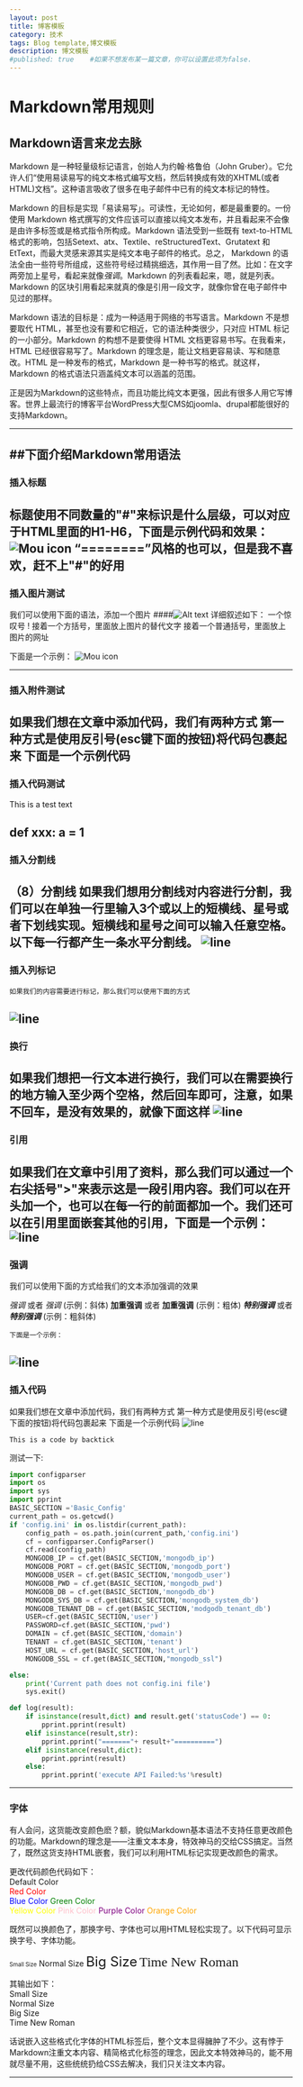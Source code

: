```yaml
---
layout: post
title: 博客模板
category: 技术
tags: Blog template,博文模板
description: 博文模板
#published: true    #如果不想发布某一篇文章，你可以设置此项为false.
---
```

# Markdown常用规则
## Markdown语言来龙去脉  
Markdown 是一种轻量级标记语言，创始人为约翰·格鲁伯（John Gruber）。它允许人们“使用易读易写的纯文本格式编写文档，然后转换成有效的XHTML(或者HTML)文档”。这种语言吸收了很多在电子邮件中已有的纯文本标记的特性。

Markdown 的目标是实现「易读易写」。可读性，无论如何，都是最重要的。一份使用 Markdown 格式撰写的文件应该可以直接以纯文本发布，并且看起来不会像是由许多标签或是格式指令所构成。Markdown 语法受到一些既有 text-to-HTML 格式的影响，包括Setext、atx、Textile、reStructuredText、Grutatext 和 EtText，而最大灵感来源其实是纯文本电子邮件的格式。总之， Markdown 的语法全由一些符号所组成，这些符号经过精挑细选，其作用一目了然。比如：在文字两旁加上星号，看起来就像*强调*。Markdown 的列表看起来，嗯，就是列表。Markdown 的区块引用看起来就真的像是引用一段文字，就像你曾在电子邮件中见过的那样。

Markdown 语法的目标是：成为一种适用于网络的书写语言。Markdown 不是想要取代 HTML，甚至也没有要和它相近，它的语法种类很少，只对应 HTML 标记的一小部分。Markdown 的构想不是要使得 HTML 文档更容易书写。在我看来， HTML 已经很容易写了。Markdown 的理念是，能让文档更容易读、写和随意改。HTML 是一种发布的格式，Markdown 是一种书写的格式。就这样，Markdown 的格式语法只涵盖纯文本可以涵盖的范围。

正是因为Markdown的这些特点，而且功能比纯文本更强，因此有很多人用它写博客。世界上最流行的博客平台WordPress大型CMS如joomla、drupal都能很好的支持Markdown。

---
##下面介绍Markdown常用语法
---
### 插入标题
 标题使用不同数量的"#"来标识是什么层级，可以对应于HTML里面的H1-H6，下面是示例代码和效果：
    ![Mou icon](/assets/img/20141121163201450.png)
 “========”风格的也可以，但是我不喜欢，赶不上"#"的好用
---
### 插入图片测试
我们可以使用下面的语法，添加一个图片
    ####![Alt text](/path/to/img.jpg)
    详细叙述如下：
    一个惊叹号 !
    接着一个方括号，里面放上图片的替代文字
    接着一个普通括号，里面放上图片的网址

  下面是一个示例：
     ![Mou icon](/assets/img/20141121163821625.png)

---
### 插入附件测试
   如果我们想在文章中添加代码，我们有两种方式
   第一种方式是使用反引号(esc键下面的按钮)将代码包裹起来
   下面是一个示例代码
---

### 插入代码测试
This is a test text

def xxx:
  a = 1
---
### 插入分割线
（8）分割线
    如果我们想用分割线对内容进行分割，我们可以在单独一行里输入3个或以上的短横线、星号或者下划线实现。短横线和星号之间可以输入任意空格。以下每一行都产生一条水平分割线。
    ![line](/assets/img/20141121171114184.png)
---
### 插入列标记
    如果我们的内容需要进行标记，那么我们可以使用下面的方式
  ![line](/assets/img/20141121171601583.png)
---
### 换行
  如果我们想把一行文本进行换行，我们可以在需要换行的地方输入至少两个空格，然后回车即可，注意，如果不回车，是没有效果的，就像下面这样
  ![line](/assets/img/20141121170040687.png)
---
### 引用
如果我们在文章中引用了资料，那么我们可以通过一个右尖括号">"来表示这是一段引用内容。我们可以在开头加一个，也可以在每一行的前面都加一个。我们还可以在引用里面嵌套其他的引用，下面是一个示例：
  ![line](/assets/img/20141121170507567.png)
---
### 强调
我们可以使用下面的方式给我们的文本添加强调的效果

*强调* 或者 _强调_  (示例：斜体)
**加重强调** 或者 __加重强调__ (示例：粗体)
***特别强调*** 或者 ___特别强调___ (示例：粗斜体)

    下面是一个示例：
  ![line](/assets/img/20141121164141381.png)
---
### 插入代码
如果我们想在文章中添加代码，我们有两种方式
   第一种方式是使用反引号(esc键下面的按钮)将代码包裹起来
   下面是一个示例代码
  ![line](/assets/img/20141121165433515.png)

`This is a code by backtick`  

测试一下:  
```python
import configparser
import os
import sys
import pprint
BASIC_SECTION ='Basic_Config'
current_path = os.getcwd()
if 'config.ini' in os.listdir(current_path):
    config_path = os.path.join(current_path,'config.ini')
    cf = configparser.ConfigParser()
    cf.read(config_path)
    MONGODB_IP = cf.get(BASIC_SECTION,'mongodb_ip')
    MONGODB_PORT = cf.get(BASIC_SECTION,'mongodb_port')
    MONGODB_USER = cf.get(BASIC_SECTION,'mongodb_user')
    MONGODB_PWD = cf.get(BASIC_SECTION,'mongodb_pwd')
    MONGODB_DB = cf.get(BASIC_SECTION,'mongodb_db')
    MONGODB_SYS_DB = cf.get(BASIC_SECTION,'mongodb_system_db')
    MONGODB_TENANT_DB = cf.get(BASIC_SECTION,'modgodb_tenant_db')
    USER=cf.get(BASIC_SECTION,'user')
    PASSWORD=cf.get(BASIC_SECTION,'pwd')
    DOMAIN = cf.get(BASIC_SECTION,'domain')
    TENANT = cf.get(BASIC_SECTION,'tenant')
    HOST_URL = cf.get(BASIC_SECTION,'host_url')
    MONGODB_SSL = cf.get(BASIC_SECTION,"mongodb_ssl")

else:
    print('Current path does not config.ini file')
    sys.exit()

def log(result):
    if isinstance(result,dict) and result.get('statusCode') == 0:
        pprint.pprint(result)
    elif isinstance(result,str):
        pprint.pprint("======="+ result+"==========")
    elif isinstance(result,dict):
        pprint.pprint(result)
    else:
        pprint.pprint('execute API Failed:%s'%result)

```
---
### 字体
有人会问，这货能改变颜色麽？额，貌似Markdown基本语法不支持任意更改颜色的功能。Markdown的理念是——注重文本本身，特效神马的交给CSS搞定。当然了，既然这货支持HTML嵌套，我们可以利用HTML标记实现更改颜色的需求。

更改代码颜色代码如下：  
Default Color  
<font color='red'>Red Color</font>  
<font color='blue'>Blue Color</font>
<font color='green'>Green Color</font>  
<font color='yellow'>Yellow Color</font>
<font color='pink'>Pink Color</font>
<font color='purple'>Purple Color</font>
<font color='orange'>Orange Color</font>

既然可以换颜色了，那换字号、字体也可以用HTML轻松实现了。以下代码可显示换字号、字体功能。

<font size='-2'>Small Size</font>
Normal Size
<font size='+2'>Big Size</font>
<font size='+2' face='Times'>Time New Roman</font>

其输出如下：  
Small Size  
Normal Size  
Big Size  
Time New Roman

话说嵌入这些格式化字体的HTML标签后，整个文本显得臃肿了不少。这有悖于Markdown注重文本内容、精简格式化标签的理念，因此文本特效神马的，能不用就尽量不用，这些统统扔给CSS去解决，我们只关注文本内容。

---
